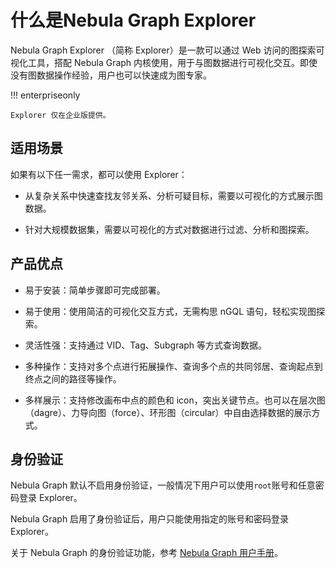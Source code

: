 # 什么是Nebula Graph Explorer

Nebula Graph Explorer （简称 Explorer）是一款可以通过 Web 访问的图探索可视化工具，搭配 Nebula Graph 内核使用，用于与图数据进行可视化交互。即使没有图数据操作经验，用户也可以快速成为图专家。

!!! enterpriseonly

    Explorer 仅在企业版提供。

## 适用场景

如果有以下任一需求，都可以使用 Explorer：

- 从复杂关系中快速查找友邻关系、分析可疑目标，需要以可视化的方式展示图数据。

- 针对大规模数据集，需要以可视化的方式对数据进行过滤、分析和图探索。

## 产品优点

- 易于安装：简单步骤即可完成部署。

- 易于使用：使用简洁的可视化交互方式，无需构思 nGQL 语句，轻松实现图探索。

- 灵活性强：支持通过 VID、Tag、Subgraph 等方式查询数据。

- 多种操作：支持对多个点进行拓展操作、查询多个点的共同邻居、查询起点到终点之间的路径等操作。

- 多样展示：支持修改画布中点的颜色和 icon，突出关键节点。也可以在层次图（dagre）、力导向图（force）、环形图（circular）中自由选择数据的展示方式。

<!-- - 便于筛选：支持基于自定义条件灵活筛选需要展示的数据。-->

## 身份验证

Nebula Graph 默认不启用身份验证，一般情况下用户可以使用`root`账号和任意密码登录 Explorer。

Nebula Graph 启用了身份验证后，用户只能使用指定的账号和密码登录 Explorer。

关于 Nebula Graph 的身份验证功能，参考 [Nebula Graph 用户手册](../../7.data-security/1.authentication/1.authentication.md "点击前往 Nebula Graph 官网")。
